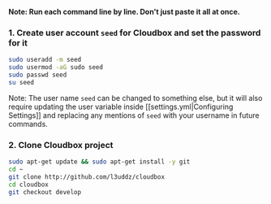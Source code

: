 **Note: Run each command line by line. Don't just paste it all at once.**

###  1. Create user account `seed` for Cloudbox and set the password for it ### 
```bash
sudo useradd -m seed
sudo usermod -aG sudo seed
sudo passwd seed
su seed
```

Note: The user name `seed` can be changed to something else, but it will also require updating the user variable inside [[settings.yml|Configuring Settings]] and replacing any mentions of `seed` with your username in future commands.


### 2. Clone Cloudbox project ### 

```bash
sudo apt-get update && sudo apt-get install -y git
cd ~
git clone http://github.com/l3uddz/cloudbox
cd cloudbox
git checkout develop
```